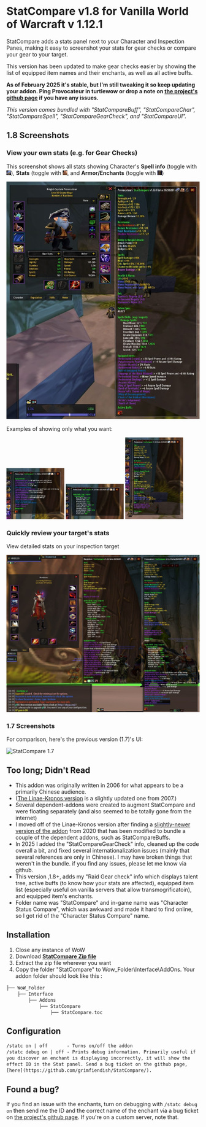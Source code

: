 # StatCompare v1.8 for Vanilla World of Warcraft v 1.12.1
StatCompare adds a stats panel next to your Character and Inspection Panes, making it easy to screenshot your stats for gear checks or compare your gear to your target.

This version has been updated to make gear checks easier by showing the list of equipped item names and their enchants, as well as all active buffs.

<b>As of February 2025 it's stable, but I'm still tweaking it so keep updating your addon. Ping Provocateur in turtlewow or drop a note on [the project's github page](https://github.com/grimfiendish/StatCompare) if you have any issues.</b>

_This version comes bundled with "StatCompareBuff", "StatCompareChar", "StatCompareSpell", "StatCompareGearCheck", and "StatCompareUI"._


## 1.8 Screenshots

### View  your own stats (e.g. for Gear Checks)

This screenshot shows all stats showing 
Character's **Spell info** (toggle with <img src="https://raw.githubusercontent.com/grimfiendish/StatCompare/9ce8af148fcce7a9273114824a7d90ce8f1ebb33/media/inv_misc_book_08.jpg" alt="Spellbook" height="12px"/>),
 **Stats** (toggle with <img src="https://raw.githubusercontent.com/grimfiendish/StatCompare/9ce8af148fcce7a9273114824a7d90ce8f1ebb33/media/inv_misc_note_01.jpg" alt="Note Icon" height="12px"/>,
 and **Armor/Enchants** (toggle with <img src="https://raw.githubusercontent.com/grimfiendish/StatCompare/9ce8af148fcce7a9273114824a7d90ce8f1ebb33/media/inv_helmet_10.jpg" alt="Armor" height="12px"/>)

![Use StatCompare to view your own stats](https://raw.githubusercontent.com/grimfiendish/StatCompare/129ac15b6b7b0308f0a14a214fcf9b0d3e9a2092/media/Character%20-%20Show%20Armor%20-%20Show%20Spells%20-%20Show%20Stats.jpg)

Examples of showing only what you want:

<img src="https://raw.githubusercontent.com/grimfiendish/StatCompare/129ac15b6b7b0308f0a14a214fcf9b0d3e9a2092/media/Character%20-%20Show%20Armor%20-%20Hide%20Spells%20-%20Hide%20Stats.jpg" width="30%" title="Show Armor/Enchants"></img> 
<img src="https://raw.githubusercontent.com/grimfiendish/StatCompare/129ac15b6b7b0308f0a14a214fcf9b0d3e9a2092/media/Character%20-%20Hide%20Armor%20-%20Show%20Spells%20-%20Hide%20Stats.jpg" width="30%" title="Show Spell info"></img> 
<img src="https://raw.githubusercontent.com/grimfiendish/StatCompare/129ac15b6b7b0308f0a14a214fcf9b0d3e9a2092/media/Character%20-%20Hide%20Armor%20-%20Hide%20Spells%20-%20Show%20Stats.jpg" width="30%" title="Show Character Statistics"></img> 

### Quickly review your target's stats

View detailed stats on your inspection target

![Use StatCompare to view your own stats](https://raw.githubusercontent.com/grimfiendish/StatCompare/129ac15b6b7b0308f0a14a214fcf9b0d3e9a2092/media/Inspect%20-%20Show%20Armor%20-%20Show%20Spells%20-%20Show%20Stats.jpg)


### 1.7 Screenshots

For comparison, here's the previous version (1.7)'s UI:

![StatCompare 1.7](https://user-images.githubusercontent.com/24671466/27562912-1a698a34-5acf-11e7-9bac-b029c9160eb4.png)


## Too long; Didn't Read

* This addon was originally written in 2006 for what appears to be a primarily Chinese audience.
* ([The Linae-Kronos version](https://github.com/Linae-Kronos/StatCompare) is a slightly updated one from 2007.) 
* Several dependent-addons were created to augment StatCompare and were floating separately (and also seemed to be totally gone from the internet)
* I moved off of the Linae-Kronos version after finding a [slightly-newer version of the addon](https://gitee.com/shines77/TurtleWoW_AddOns) from 2020 that has been modified to bundle a couple of the dependent addons, such as StatCompareBuffs.
* In 2025 I added the "StatCompareGearCheck" info, cleaned up the code overall a bit, and fixed several internationalization issues (mainly that several references are only in Chinese). I may have broken things that weren't in the bundle. if you find any issues, please let me know via github.
* This version ,1.8+,  adds my "Raid Gear check" info which displays talent tree, active buffs (to know how your stats are affected), equipped item list (especially useful on vanilla servers that allow transmogrificatoin), and equipped item's enchants.
* Folder name was "StatCompare" and in-game name was "Character Status Compare", which was awkward and made it hard to find online, so I got rid of the "Character Status Compare" name.


## Installation
1. Close any instance of WoW
2. Download **[StatCompare Zip file](https://github.com/grimfiendish/StatCompare/archive/master.zip)**
3. Extract the zip file wherever you want
4. Copy the folder "StatCompare" to Wow_Folder\Interface\AddOns. Your addon folder should look like this :
```
├── WoW_Folder
    ├── Interface
        ├── Addons
            ├── StatCompare
            	├── StatCompare.toc
```

## Configuration

```
/statc on | off       - Turns on/off the addon
/statc debug on | off - Prints debug information. Primarily useful if you discover an enchant is displaying incorrectly, it will show the effect ID in the Stat panel. Send a bug ticket on the github page, [here](https://github.com/grimfiendish/StatCompare/).
```

## Found a bug?

If you find an issue with the enchants, turn on debugging with `/statc debug on` then send me the ID and the correct name of the enchant via a bug ticket on [the project's github page](https://github.com/grimfiendish/StatCompare). If you're on a custom server, note that.

